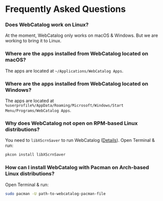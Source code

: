 # Frequently Asked Questions
### Does WebCatalog work on Linux?
At the moment, WebCatalog only works on macOS & Windows. But we are working to bring it to Linux.

### Where are the apps installed from WebCatalog located on macOS?
The apps are located at `~/Applications/WebCatalog Apps`.

### Where are the apps installed from WebCatalog located on Windows?
The apps are located at `%userprofile%/AppData/Roaming/Microsoft/Windows/Start Menu/Programs/WebCatalog Apps`.

### Why does WebCatalog not open on RPM-based Linux distributions?
You need to `libXScrnSaver` to run WebCatalog ([Details](https://github.com/atom/atom/issues/13176)). Open Terminal & run:
```bash
pkcon install libXScrnSaver
```

### How can I install WebCatalog with Pacman on Arch-based Linux distributions?
Open Terminal & run:
```bash
sudo pacman -U path-to-webcatalog-pacman-file
```

